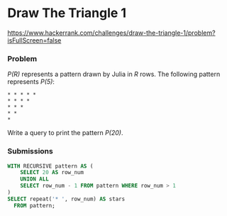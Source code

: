 # Draw The Triangle 1

https://www.hackerrank.com/challenges/draw-the-triangle-1/problem?isFullScreen=false

### Problem

*P(R)* represents a pattern drawn by Julia in *R* rows. The following pattern represents *P(5)*:

```
* * * * *
* * * *
* * *
* *
*
```

Write a query to print the pattern *P(20)*.

### Submissions

```sql
WITH RECURSIVE pattern AS (
    SELECT 20 AS row_num
    UNION ALL
    SELECT row_num - 1 FROM pattern WHERE row_num > 1
)
SELECT repeat('* ', row_num) AS stars
  FROM pattern;
```